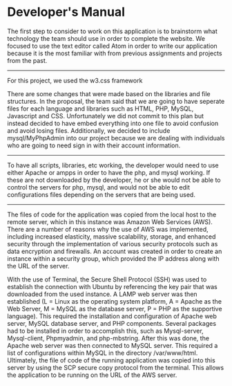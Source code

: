 # Developer's Manual

The first step to consider to work on this application is to brainstorm what technology the team should use in order to complete the website. We focused to use the text editor called Atom in order to write our application because it is the most familiar with from previous assignments and projects from the past. 

______________________________________________________________________________

For this project, we used the w3.css framework

There are some changes that were made based on the libraries and file structures. In the proposal, the team said that we are going to have seperate files for each language and libraries such as HTML, PHP, MySQL, Javascript and CSS. Unfortunately we did not commit to this plan but instead decided to have embed everything into one file to avoid confusion and avoid losing files. Additionally, we decided to include mysql/MyPhpAdmin into our project because we are dealing with individuals who are going to need sign in with their account information.
______________________________________________________________________________


 
To have all scripts, libraries, etc working, the developer would need to use either Apache or ampps in order to have the php, and mysql working. If these are not downloaded by the developer, he or she would not be able to control the servers for php, mysql, and would not be able to edit configurations files depending on the servers that are being used.

______________________________________________________________________________
The files of code for the application was copied from the local host to the remote server, which in this instance was Amazon Web Services (AWS). There are a number of reasons why the use of AWS was implemented, including increased elasticity, massive scalability, storage, and enhanced security through the implementation of various security protocols such as data encryption and firewalls. An account was created in order to create an instance within a security group, which provided the IP address along with the URL of the server. 

With the use of Terminal, the Secure Shell Protocol (SSH) was used to establish the connection with Ubuntu by referencing the key pair that was downloaded from the used instance. A LAMP web server was then established (L = Linux as the operating system platform, A = Apache as the Web Server, M = MySQL as the database server, P = PHP as the supportive language). This required the installation and configuration of Apache web server, MySQL database server, and PHP components. Several packages had to be installed in order to accomplish this, such as Mysql-server, Mysql-client, Phpmyadmin, and php-mbstring. After this was done, the Apache web server was then connected to MySQL server. This required a list of configurations within MySQL in the directory /var/www/html. Ultimately, the file of code of the running application was copied into this server by using the SCP secure copy protocol from the terminal. This allows the application to be running on the URL of the AWS server.  


